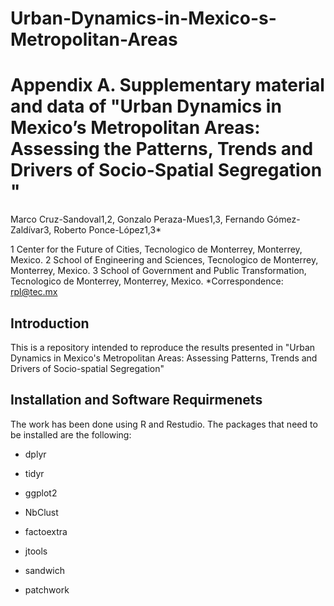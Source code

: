 # Urban-Dynamics-in-Mexico-s-Metropolitan-Areas
# Appendix A. Supplementary material and data of "Urban Dynamics in Mexico’s Metropolitan Areas: Assessing the Patterns, Trends and Drivers of Socio-Spatial Segregation "
Marco Cruz-Sandoval1,2, Gonzalo Peraza-Mues1,3, Fernando Gómez-Zaldívar3, Roberto Ponce-López1,3*

1 Center for the Future of Cities, Tecnologico de Monterrey, Monterrey, Mexico. 
2 School of Engineering and Sciences, Tecnologico de Monterrey, Monterrey, Mexico. 
3 School of Government and Public Transformation, Tecnologico de Monterrey, Monterrey, Mexico. 
*Correspondence:  rpl@tec.mx

## Introduction
This is a repository intended to reproduce the results presented in "Urban Dynamics in Mexico's Metropolitan Areas: Assessing Patterns, Trends and Drivers of Socio-spatial Segregation"

## Installation and Software Requirmenets
The work has been done using R and Restudio. The packages that need to be installed are the following:

<ul> <li>dplyr  </li></ul>
<ul> <li> tidyr  </li></ul>
<ul> <li> ggplot2  </li></ul>
<ul> <li> NbClust  </li></ul>
<ul> <li> factoextra  </li></ul>
<ul> <li> jtools  </li></ul>
<ul> <li> sandwich  </li></ul>
<ul> <li> patchwork  </li></ul>

